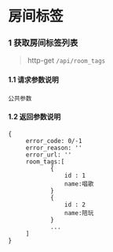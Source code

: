 # 房间标签

### 1 获取房间标签列表
> http-get ```/api/room_tags```

#### 1.1 请求参数说明
```angular2html
公共参数
```

#### 1.2 返回参数说明
```
{
     error_code: 0/-1
     error_reason: ''
     error_url: ''
     room_tags:[
            {
                id : 1
                name:唱歌
            }
            {
                id : 2
                name:陪玩
            }
            ...
     ]                 
}
```